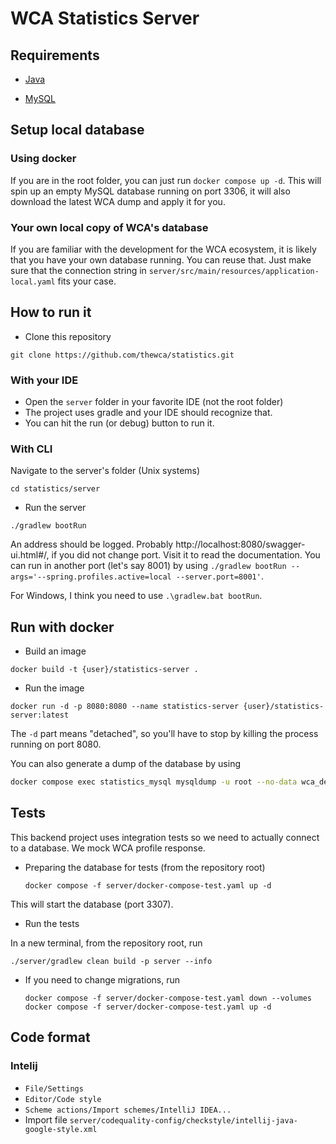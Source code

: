 # WCA Statistics Server

## Requirements

- [Java](https://www.java.com/pt-BR/)

- [MySQL](https://dev.mysql.com/doc/refman/8.0/en/linux-installation.html)

## Setup local database

### Using docker

If you are in the root folder, you can just run `docker compose up -d`. This will spin up an empty MySQL database running on port 3306, it will also download the latest WCA dump and apply it for you.

### Your own local copy of WCA's database

If you are familiar with the development for the WCA ecosystem, it is likely that you have your own database running. You can reuse that. Just make sure that the connection string in `server/src/main/resources/application-local.yaml` fits your case.

## How to run it

- Clone this repository

`git clone https://github.com/thewca/statistics.git`

### With your IDE

- Open the `server` folder in your favorite IDE (not the root folder)
- The project uses gradle and your IDE should recognize that.
- You can hit the run (or debug) button to run it.

### With CLI

Navigate to the server's folder (Unix systems)

`cd statistics/server`

- Run the server

`./gradlew bootRun`

An address should be logged. Probably http://localhost:8080/swagger-ui.html#/, if you did not change port. Visit it to read the documentation. You can run in another port (let's say 8001) by using `./gradlew bootRun --args='--spring.profiles.active=local --server.port=8001'`.

For Windows, I think you need to use `.\gradlew.bat bootRun`.

## Run with docker

- Build an image

`docker build -t {user}/statistics-server .`

- Run the image

`docker run -d -p 8080:8080 --name statistics-server {user}/statistics-server:latest`

The `-d` part means "detached", so you'll have to stop by killing the process running on port 8080.

You can also generate a dump of the database by using

```bash
docker compose exec statistics_mysql mysqldump -u root --no-data wca_development > structure.sql
```

## Tests

This backend project uses integration tests so we need to actually connect to a database. We mock WCA profile response.

- Preparing the database for tests (from the repository root)

  `docker compose -f server/docker-compose-test.yaml up -d`

This will start the database (port 3307).

- Run the tests

In a new terminal, from the repository root, run

    ./server/gradlew clean build -p server --info

- If you need to change migrations, run

  ```
  docker compose -f server/docker-compose-test.yaml down --volumes
  docker compose -f server/docker-compose-test.yaml up -d
  ```

## Code format

### Intelij

- `File/Settings`
- `Editor/Code style`
- `Scheme actions/Import schemes/IntelliJ IDEA...`
- Import file `server/codequality-config/checkstyle/intellij-java-google-style.xml`
